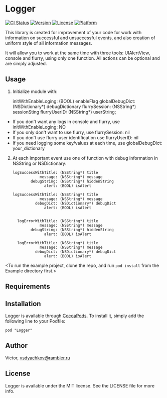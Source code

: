 # Logger

[![CI Status](http://img.shields.io/travis/Victor/Logger.svg?style=flat)](https://travis-ci.org/Victor/Logger)
[![Version](https://img.shields.io/cocoapods/v/Logger.svg?style=flat)](http://cocoadocs.org/docsets/Logger)
[![License](https://img.shields.io/cocoapods/l/Logger.svg?style=flat)](http://cocoadocs.org/docsets/Logger)
[![Platform](https://img.shields.io/cocoapods/p/Logger.svg?style=flat)](http://cocoadocs.org/docsets/Logger)

This library is created for improvement of your code for work with information on successful and unsuccessful events, and also creation of uniform style of all information messages.

It will allow you to work at the same time with three tools: UIAlertView, console and flurry, using only one function. 
All actions can be optional and are simply adjusted.

## Usage

1) Initialize module with:

      initWithEnableLoging: (BOOL) enableFlag
           globalDebugDict: (NSDictionary*) debugDictionary
             flurrySession: (NSString*) sessionSting
              flurryUserID: (NSString*) userString;


+ If you don't want any logs in console and flurry, use initWithEnableLoging: NO
+ If you only don't want to use flurry, use flurrySession: nil
+ If you don't use flurry user identification use flurryUserID: nil
+ If you need logging some key/values at each time, use globalDebugDict: your_dictionary


2) At each important event use one of function with debug information in NSString or NSDictionary:

       logSuccessWithTitle: (NSString*) title 
                   message: (NSString*) message 
               debugString: (NSString*) hiddenString 
                     alert: (BOOL) isAlert

       logSuccessWithTitle: (NSString*) title 
                   message: (NSString*) message 
                 debugDict: (NSDictionary*) debugDict 
                     alert: (BOOL) isAlert


         logErrorWithTitle: (NSString*) title 
                   message: (NSString*) message 
               debugString: (NSString*) hiddenString 
                     alert: (BOOL) isAlert

         logErrorWithTitle: (NSString*) title 
                   message: (NSString*) message 
                 debugDict: (NSDictionary*) debugDict 
                     alert: (BOOL) isAlert


<To run the example project, clone the repo, and run `pod install` from the Example directory first.>

## Requirements


## Installation

Logger is available through [CocoaPods](http://cocoapods.org). To install
it, simply add the following line to your Podfile:

    pod "Logger"

## Author

Victor, vsdyachkov@rambler.ru

## License

Logger is available under the MIT license. See the LICENSE file for more info.
